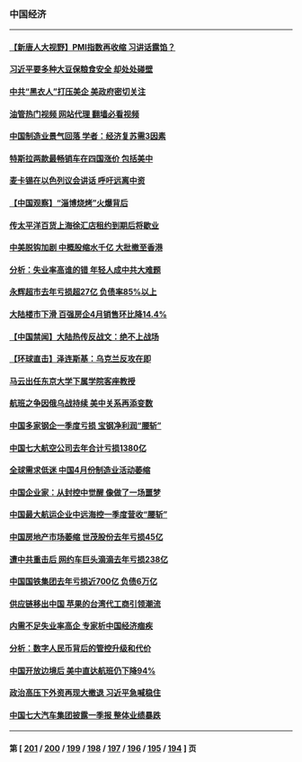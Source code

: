 ### 中国经济
---
#### [【新唐人大视野】PMI指数再收缩 习讲话露馅？](../../pages/ncid283/n13986651.md?05030845) 
#### [习近平要多种大豆保粮食安全 却处处碰壁](../../pages/ncid283/n13986781.md?05030845) 
#### [中共“黑衣人”打压美企 美政府密切关注](../../pages/ncid283/n13986736.md?05030845) 
#### [油管热门视频 网站代理 翻墙必看视频](http://138.2.39.72:81/youtube.html?epic-marker?05030845)
#### [中国制造业景气回落 学者：经济复苏需3因素](../../pages/ncid283/n13986068.md?05030845) 
#### [特斯拉两款最畅销车在四国涨价 包括美中](../../pages/ncid283/n13986728.md?05030845) 
#### [麦卡锡在以色列议会讲话 呼吁远离中资](../../pages/ncid283/n13986703.md?05030845) 
#### [【中国观察】“淄博烧烤”火爆背后](../../pages/ncid283/n13986307.md?05030845) 
#### [传太平洋百货上海徐汇店租约到期后将歇业](../../pages/ncid283/n13986266.md?05030845) 
#### [中美脱钩加剧 中概股缩水千亿 大批撤至香港](../../pages/ncid283/n13986025.md?05030845) 
#### [分析：失业率高谁的错 年轻人成中共大难题](../../pages/ncid283/n13986019.md?05030845) 
#### [永辉超市去年亏损超27亿 负债率85%以上](../../pages/ncid283/n13985841.md?05030845) 
#### [大陆楼市下滑 百强房企4月销售环比降14.4%](../../pages/ncid283/n13985840.md?05030845) 
#### [【中国禁闻】大陆热传反战文：绝不上战场](../../pages/ncid283/n13985724.md?05030845) 
#### [【环球直击】泽连斯基：乌克兰反攻在即](../../pages/ncid283/n13985723.md?05030845) 
#### [马云出任东京大学下属学院客座教授](../../pages/ncid283/n13985541.md?05030845) 
#### [航班之争因俄乌战持续 美中关系再添变数](../../pages/ncid283/n13985463.md?05030845) 
#### [中国多家钢企一季度亏损 宝钢净利润“腰斩”](../../pages/ncid283/n13985404.md?05030845) 
#### [中国七大航空公司去年合计亏损1380亿](../../pages/ncid283/n13985349.md?05030845) 
#### [全球需求低迷 中国4月份制造业活动萎缩](../../pages/ncid283/n13985345.md?05030845) 
#### [中国企业家：从封控中觉醒 像做了一场噩梦](../../pages/ncid283/n13984735.md?05030845) 
#### [中国最大航运企业中远海控一季度营收“腰斩”](../../pages/ncid283/n13984739.md?05030845) 
#### [中国房地产市场萎缩 世茂股份去年亏损45亿](../../pages/ncid283/n13984730.md?05030845) 
#### [遭中共重击后 网约车巨头滴滴去年亏损238亿](../../pages/ncid283/n13984691.md?05030845) 
#### [中国国铁集团去年亏损近700亿 负债6万亿](../../pages/ncid283/n13984645.md?05030845) 
#### [供应链移出中国 苹果的台湾代工商引领潮流](../../pages/ncid283/n13984630.md?05030845) 
#### [内需不足失业率高企 专家析中国经济痼疾](../../pages/ncid283/n13983976.md?05030845) 
#### [分析：数字人民币背后的管控升级和代价](../../pages/ncid283/n13984387.md?05030845) 
#### [中国开放边境后 美中直达航班仍下降94%](../../pages/ncid283/n13984142.md?05030845) 
#### [政治高压下外资再现大撤退 习近平急喊稳住](../../pages/ncid283/n13984135.md?05030845) 
#### [中国七大汽车集团披露一季报 整体业绩暴跌](../../pages/ncid283/n13984011.md?05030845) 

---
#### 第 [ [201](./201.md?05030845) / [200](./200.md?05030845) / [199](./199.md?05030845) / [198](./198.md?05030845) / [197](./197.md?05030845) / [196](./196.md?05030845) / [195](./195.md?05030845) / [194](./194.md?05030845) ] 页
